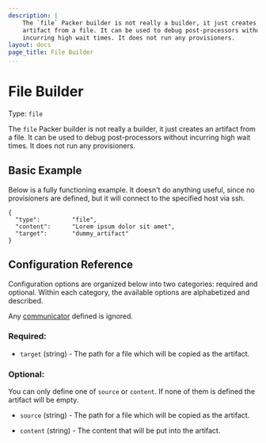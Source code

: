 ```yaml
---
description: |
    The `file` Packer builder is not really a builder, it just creates an
    artifact from a file. It can be used to debug post-processors without
    incurring high wait times. It does not run any provisioners.
layout: docs
page_title: File Builder
...
```


# File Builder

Type: `file`

The `file` Packer builder is not really a builder, it just creates an artifact
from a file. It can be used to debug post-processors without incurring high
wait times. It does not run any provisioners.

## Basic Example

Below is a fully functioning example. It doesn't do anything useful, since no
provisioners are defined, but it will connect to the specified host via ssh.

``` {.javascript}
{
  "type":         "file",
  "content":      "Lorem ipsum dolor sit amet",
  "target":       "dummy_artifact"
}
```

## Configuration Reference

Configuration options are organized below into two categories: required and
optional. Within each category, the available options are alphabetized and
described.

Any [communicator](/docs/templates/communicator.html) defined is ignored.

### Required:

-   `target` (string) - The path for a file which will be copied as the
    artifact.

### Optional:

You can only define one of `source` or `content`. If none of them is
defined the artifact will be empty.

-   `source` (string) - The path for a file which will be copied as the
    artifact.

-   `content` (string) - The content that will be put into the artifact.

